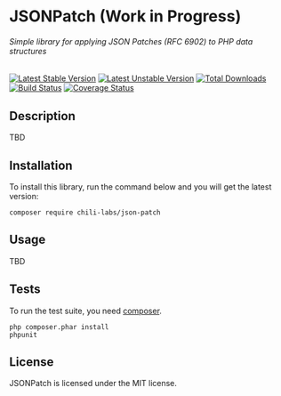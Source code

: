 # JSONPatch (Work in Progress)
###### Simple library for applying JSON Patches (RFC 6902) to PHP data structures

[![Latest Stable Version](https://poser.pugx.org/chili-labs/json-patch/v/stable.png)](https://packagist.org/packages/chili-labs/json-patch) [![Latest Unstable Version](https://poser.pugx.org/chili-labs/json-patch/v/unstable.png)](https://packagist.org/packages/chili-labs/json-patch) [![Total Downloads](https://poser.pugx.org/chili-labs/json-patch/downloads.png)](https://packagist.org/packages/chili-labs/json-patch) [![Build Status](https://secure.travis-ci.org/chili-labs/json-patch.png?branch=master)](http://travis-ci.org/chili-labs/json-patch) [![Coverage Status](https://coveralls.io/repos/chili-labs/json-patch/badge.png?branch=master)](https://coveralls.io/r/chili-labs/json-patch?branch=master)

## Description

TBD

## Installation

To install this library, run the command below and you will get the latest
version:

    composer require chili-labs/json-patch

## Usage

TBD

## Tests

To run the test suite, you need [composer](http://getcomposer.org).

    php composer.phar install
    phpunit

## License

JSONPatch is licensed under the MIT license.

